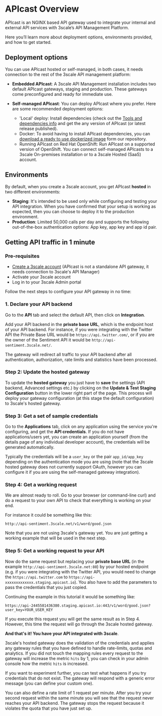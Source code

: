 # APIcast Overview

APIcast is an NGINX based API gateway used to integrate your internal and external API services with 3scale’s API Management Platform.

Here you’ll learn more about deployment options, environments provided, and how to get started.

## Deployment options

You can use APIcast hosted or self-managed, in both cases, it needs connection to the rest of the 3scale API management platform:
- **Embedded APIcast**: A 3scale API Management installation includes two default APIcast gateways, staging and production. These gateways come preconfigured and ready for immediate use.

- **Self-managed APIcast**: You can deploy APIcast where you prefer. Here are some recommended deployment options:
  - 'Local' deploy: Install dependencies (check out the [Tools and dependencies info](https://github.com/3scale/apicast#tools-and-dependencies) and get the any version of APIcast (or latest release published).
  - Docker: To avoid having to install APIcast dependencies, you can [download a ready to use dockerized image](https://github.com/3scale/apicast#docker) form our repository.
  - Running APIcast on Red Hat OpenShift: Run APIcast on a supported version of OpenShift. You can connect self-managed APIcasts to a 3scale On-premises installation or to a 3scale Hosted (SaaS) account.

## Environments

By default, when you create a 3scale account, you get APIcast **hosted** in two different environments:

- **Staging**: It's intended to be used only while configuring and testing your API integration. When you have confirmed that your setup is working as expected, then you can choose to deploy it to the production environment.
- **Production**: Limited 50,000 calls per day and supports the following out-of-the-box authentication options: App key, app key and app id pair.

## Getting API traffic in 1 minute

### Pre-requisites
- [Create a 3scale account](https://www.3scale.net/) (APIcast is not a standalone API gateway, it needs connection to 3scale's API Manager)
- Activate your 3scale account
- Log in to your 3scale Admin portal

Follow the next steps to configure your API gateway in no time:

### 1. Declare your API backend

Go to the **API** tab and select the default API, then click on **Integration**.

Add your API backend in the **private base URL**, which is the endpoint host of your API backend. For instance, if you were integrating with the Twitter API the Private Base URL would be ```https://api.twitter.com/```, or if you are the owner of the Sentiment API it would be ```http://api-sentiment.3scale.net/```.

The gateway will redirect all traffic to your API backend after all authentication, authorization, rate limits and statistics have been processed.

### Step 2: Update the hosted gateway

To update the **hosted gateway** you just have to **save** the settings (API backend, Advanced settings etc.) by clicking on the **Update & Test Staging Configuration** button in the lower right part of the page. This process will deploy your gateway configuration (at this stage the default configuration) to 3scale's hosted gateway.

### Step 3: Get a set of sample credentials

Go to the **Applications** tab, click on any application using the service you're configuring, and get the **API credentials**. If you do not have applications/users yet, you can create an application yourself (from the details page of any individual developer account), the credentials will be generated automatically.

Typically the credentials will be a ```user_key``` or the pair ```app_id/app_key``` depending on the authentication mode you are using (note that the 3scale hosted gateway does not currently support OAuth, however you can configure it if you are using the self-managed gateway integration).

### Step 4: Get a working request

We are almost ready to roll. Go to your browser (or command-line curl) and do a request to your own API to check that everything is working on your end.

For instance it could be something like this:

```
http://api-sentiment.3scale.net/v1/word/good.json
```
Note that you are not using 3scale's gateway yet. You are just getting a working example that will be used in the next step.

### Step 5: Get a working request to your API

Now do the same request but replacing your **private base URL** (in the example ```http://api-sentiment.3scale.net:80```) by your hosted endpoint (e.g. if you were integrating with the Twitter API, you would need to change the ```https://api.twitter.com``` to ```https://api-xxxxxxxxxxxxx.staging.apicast.io```). You also have to add the parameters to pass the credentials that you just copied.

Continuing the example in this tutorial it would be something like:

```
https://api-2445581436380.staging.apicast.io:443/v1/word/good.json?user_key=YOUR_USER_KEY
```

If you execute this request you will get the same result as in Step 4. However, this time the request will go through the 3scale hosted gateway.

**And that's it! You have your API integrated with 3scale**.

3scale's hosted gateway does the validation of the credentials and applies any gateway rules that you have defined to handle rate-limits, quotas and analytics. If you did not touch the mapping rules every request to the gateway will increase the metric ```hits``` by 1, you can check in your admin console how the metric ```hits``` is increased.

If you want to experiment further, you can test what happens if you try credentials that do not exist. The gateway will respond with a generic error message (you can define your custom one).

You can also define a rate limit of 1 request per minute. After you try your second request within the same minute you will see that the request never reaches your API backend. The gateway stops the request because it violates the quota that you have just set up.
